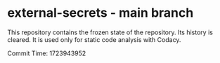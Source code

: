 # external-secrets - main branch

This repository contains the frozen state of the repository.
Its history is cleared. It is used only for static code
analysis with Codacy.

Commit Time: 1723943952